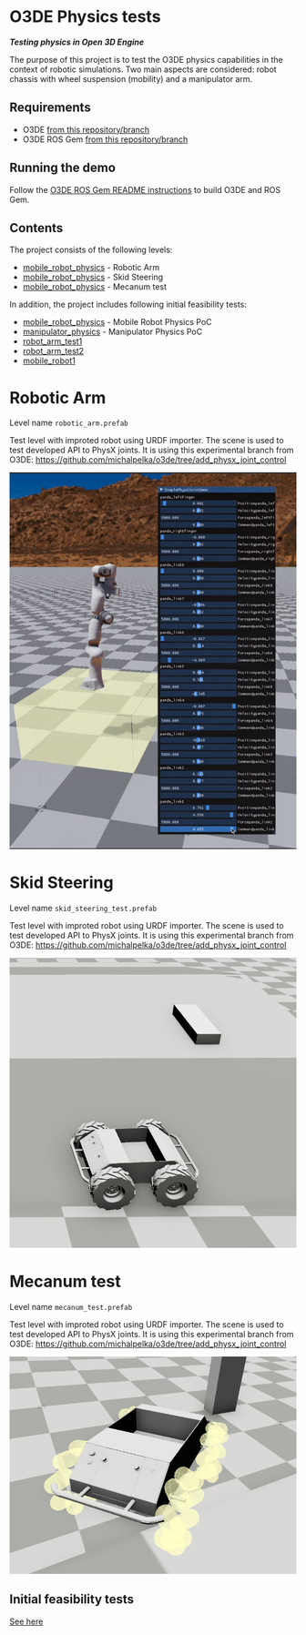# O3DE Physics tests


***Testing physics in Open 3D Engine***

The purpose of this project is to test the O3DE physics capabilities in the context of robotic simulations. Two main aspects are considered: robot chassis with wheel suspension (mobility) and a manipulator arm.

## Requirements 

- O3DE [from this repository/branch](https://github.com/michalpelka/o3de/tree/add_physx_joint_control_old)
- O3DE ROS Gem [from this repository/branch](https://github.com/RobotecAI/o3de-ros2-gem/tree/mecanum_control)

## Running the demo

Follow the [O3DE ROS Gem README instructions](https://github.com/RobotecAI/o3de-ros2-gem/blob/mecanum_control/README.md) to build O3DE and ROS Gem.

## Contents


The project consists of the following levels:
- [mobile_robot_physics](#robotic_arm) - Robotic Arm
- [mobile_robot_physics](#skid_steering) - Skid Steering
- [mobile_robot_physics](#mecanum_test) - Mecanum test

In addition, the project includes following initial feasibility tests:
- [mobile_robot_physics](Doc/Initial_Feasibility_tests.md#mobile_robot_physics) - Mobile Robot Physics PoC
- [manipulator_physics](Doc/Initial_Feasibility_tests.md#manipulator_physics) - Manipulator Physics PoC 
- [robot_arm_test1](Doc/Initial_Feasibility_tests.md#robot_arm_test1)
- [robot_arm_test2](Doc/Initial_Feasibility_tests.md#robot_arm_test2)
- [mobile_robot1](Doc/Initial_Feasibility_tests.md#mobile_robot1)


# <a name="robotic_arm"></a>Robotic Arm
Level name `robotic_arm.prefab`

Test level with improted robot using URDF importer. The scene is used to test developed API to PhysX joints.
It is using this experimental branch from O3DE: https://github.com/michalpelka/o3de/tree/add_physx_joint_control

![Robotic arm simulation](Doc/robotic_arm.gif)

# <a name="skid_steering"></a>Skid Steering
Level name `skid_steering_test.prefab`

Test level with improted robot using URDF importer. The scene is used to test developed API to PhysX joints.
It is using this experimental branch from O3DE: https://github.com/michalpelka/o3de/tree/add_physx_joint_control

![Robotic arm simulation](Doc/skid_steering.gif)

# <a name="mecanum_test"></a>Mecanum test
Level name `mecanum_test.prefab`

Test level with improted robot using URDF importer. The scene is used to test developed API to PhysX joints.
It is using this experimental branch from O3DE: https://github.com/michalpelka/o3de/tree/add_physx_joint_control

![Robotic arm simulation](Doc/mecanum.gif)



## Initial feasibility tests

[See here](Doc/Initial_Feasibility_tests.md)
